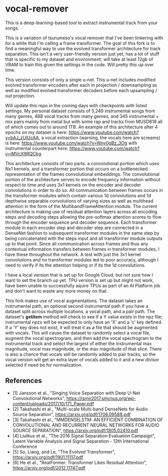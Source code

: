 # vocal-remover

This is a deep-learning-based tool to extract instrumental track from your songs.

This is a variation of tsurumeso's vocal remover that I've been tinkering with for a while that I'm calling a frame transformer. The goal of this fork is to find a meaningful way to use the evolved transformer architecture for track separation. This isn't a very user-friendly version just yet, has a lot of stuff that is specific to my dataset and environment; will take at least 12gb of VRAM to train this given the settings in the code. Will pretty this up over time.

This version consists of only a single u-net. This u-net includes modified evolved transformer encoders after each in projection / downsampling as well as modified evolved transformer decoders before each upsampling / out projection.

Will update this repo in the coming days with checkpoints with listed settings. My personal dataset consists of 5,249 instrumental songs from many genres, 488 vocal tracks from many genres, and 345 instrumental + mix pairs mainly from metal but with some rap and tracks from MUSDB18 all of which comes out to around 1TB. An example of this architecture after 4 epochs on my dataset is here: https://www.youtube.com/watch?v=bAJ_zUlUcAA, a vocal extraction (warning, the vocals here are screams) is here: https://www.youtube.com/watch?v=Wny0gBz_3Og with instrumental counterpart here: https://www.youtube.com/watch?v=jMVcX9RQCbg

This architecture consists of two parts: a convolutional portion which uses Nx1 kernels, and a transformer portion that occurs on a bottlenecked representation of the frames convolutional embeddings. The convolutional portion of the architecture serves to encode frequency information without respect to time and uses 3x1 kernels on the encoder and decoder convolutions in order to do so. All communication between frames occurs in the transformer modules which contain various 1d convolutions and 1d depthwise separable convolutions of varying sizes as well as multihead attention in the form of the MultibandFrameAttention module. The current architecture is making use of residual attention layers across all encoding steps and decoding steps allowing the pre-softmax attention scores to flow through the encoder sequence and decoder sequence. Each transformer module in each encoder step and decoder step are connected in a DenseNet fashion to subsequent transformer modules in the same step by being concatenated with the steps input and all transformer module outputs up to that point. Since all communication across frames and thus any contextual information transfers between frames in transformer modules, I have these throughout the network. A test with just the 3x1 kernel convolutions and no transformer modules led to poor accuracy, although I need to verify if its the attention helping or if its the 1d convolutions.

I have a local version that is set up for Google Cloud, but not sure how I want to set the branch up yet. TPU version is set up but might not work, have been unable to successfully aquire TPUs as part of an AI Platform job and don't want to waste any more money on that.

This fork makes use of vocal augmentations. The dataset takes an instrumental path, an optional second instrumental path if you have a dataset split across multiple locations, a vocal path, and a pair path. The dataset's __getitem__ method will check to see if a Y value exists in the npz file; instrumental npzs will be expected to only have an 'X' and a 'c' key defined. If a 'Y' key does not exist, it will treat it as a file that should be augmented with vocals. This will cause the dataset to randomly select a vocal file, augment the vocal spectrogram, and then add the vocal spectrogram to the instrumental track and select the largest of either the instrumental max magnitude, vocal max magnitude, or the max magnitude of that slice. There is also a chance that vocals will be randomly added to pair tracks, so the vocal version will get an extra layer of vocals added to it and a new divisor selected if need be for normalization.

## References
- [1] Jansson et al., "Singing Voice Separation with Deep U-Net Convolutional Networks", https://ismir2017.smcnus.org/wp-content/uploads/2017/10/171_Paper.pdf
- [2] Takahashi et al., "Multi-scale Multi-band DenseNets for Audio Source Separation", https://arxiv.org/pdf/1706.09588.pdf
- [3] Takahashi et al., "MMDENSELSTM: AN EFFICIENT COMBINATION OF CONVOLUTIONAL AND RECURRENT NEURAL NETWORKS FOR AUDIO SOURCE SEPARATION", https://arxiv.org/pdf/1805.02410.pdf
- [4] Liutkus et al., "The 2016 Signal Separation Evaluation Campaign", Latent Variable Analysis and Signal Separation - 12th International Conference
- [5] So, Liang, and Le, "The Evolved Transformer", https://arxiv.org/pdf/1901.11117.pdf
- [6] He et al., "RealFormer: Transformer Likes Residual Attention", https://arxiv.org/pdf/2012.11747.pdf